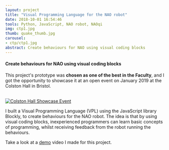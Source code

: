 ```yaml
---
layout: project
title: "Visual Programming Language for the NAO robot"
date: 2018-10-01 16:54:46
tools: Python, JavaScript, NAO robot, NAOqi
img: ctp1.jpg
thumb: quake_thumb.jpg
carousel:
- ctp/ctp1.jpg
abstract: Create behaviours for NAO using visual coding blocks
---
```

#### Create behaviours for NAO using visual coding blocks

This project's prototype was <b>chosen as one of the best in the Faculty</b>, and I got the opportunity to showcase it at an open event on January 2019 at the Colston Hall in Bristol.

<br>[![Colston Hall Showcase Event](https://i.gyazo.com/1e54fd06cba1c8c6465184485c3882a9.jpg)](https://gyazo.com/1e54fd06cba1c8c6465184485c3882a9)

I built a Visual Programming Language (VPL) using the JavaScript library Blockly, to create behaviours for the NAO robot. The idea is that by using visual coding blocks, inexperienced programmers can learn basic concepts of programming, whilst receiving feedback from the robot running the behaviours.

Take a look at a [demo](https://www.youtube.com/watch?v=FKX3VJ4p2M4) video I made for this project.
